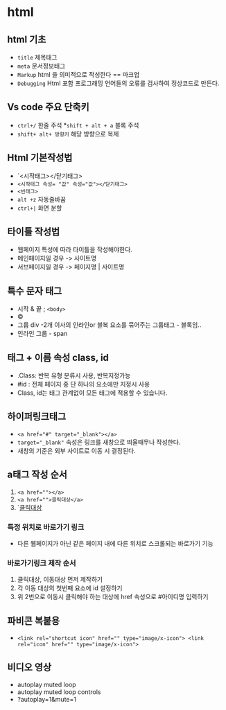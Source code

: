# html
## html 기초
* `title`  제목태그
* `meta` 문서정보태그
* `Markup` html 을 의미적으로 작성한다 == 마크업
* `Debugging` Html 포함 프로그래밍 언어들의 오류를 검사하여 정상코드로 만든다.
## Vs code 주요 단축키
* `ctrl+/` 한줄 주석
*`shift + alt + a` 블록 주석
* `shift+ alt+ 방향키` 해당 방향으로 복제
## Html 기본작성법
* `<시작태그></닫기태그>
* `<시작태그 속성= "값" 속성="값"></닫기태그>`
* `<빈태그>`
* `alt +z` 자동줄바꿈
* `ctrl+|` 화면 분할
## 타이틀 작성법
* 웹페이지 특성에 따라 타이틀을 작성해야한다.
* 메인페이지일 경우 -> 사이트명
* 서브페이지일 경우 -> 페이지명 | 사이트명
## 특수 문자 태그
* 시작 &   끝 ;
  <code>&lt;body&gt;</code>
* &copy;
* 그룹 div  -2개 이사의 인라인or 블복 요소를 묶어주는 그룹태그  - 블록임..
* 인라인 그룹 - span
## 태그 + 이름 속성 class, id
* .Class: 반복 유형 분류시 사용, 반복지정가능
* #id : 전체 페이지 중 단 하나의 요소에만 지정시 사용
* Class, id는 태그 관계없이 모든 태그에 적용할 수 있습니다. 
## 하이퍼링크태그
* `<a href="#" target="_blank"></a>`
* `target="_blank"` 속성은 링크를 새창으로 띄울때무나 작성한다.
* 새창의 기준은 외부 사이트로 이동 시 결정된다.
## a태그 작성 순서
1. `<a href=""></a>`
2. `<a href="">클릭대상</a>`
3. `<a href="연결경로">클릭대상</a>
### 특정 위치로 바로가기 링크
* 다른 웹페이지가 아닌 같은 페이지 내에 다른 위치로 스크롤되는 바로가기 기능
### 바로가기링크 제작 순서
1. 클릭대상, 이동대상 먼저 제작하기
2. 각 이동 대상의 첫번째 요소에 id 설정하기
3. 위 2번으로 이동시 클릭해야 하는 대상에 href 속성으로 #아이디명 입력하기
## 파비콘 복붙용
* `<link rel="shortcut icon" href="" type="image/x-icon"> <link rel="icon" href="" type="image/x-icon">`
## 비디오 영상
*  autoplay muted loop
* autoplay muted loop controls
* ?autoplay=1&mute=1